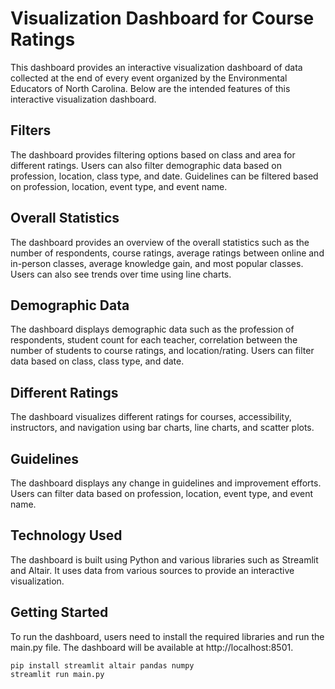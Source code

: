 # Visualization Dashboard for Course Ratings
This dashboard provides an interactive visualization dashboard of data collected at the end of every event organized by the Environmental Educators of North Carolina. Below are the intended features of this interactive visualization dashboard.

## Filters
The dashboard provides filtering options based on class and area for different ratings. Users can also filter demographic data based on profession, location, class type, and date. Guidelines can be filtered based on profession, location, event type, and event name.

## Overall Statistics
The dashboard provides an overview of the overall statistics such as the number of respondents, course ratings, average ratings between online and in-person classes, average knowledge gain, and most popular classes. Users can also see trends over time using line charts.

## Demographic Data
The dashboard displays demographic data such as the profession of respondents, student count for each teacher, correlation between the number of students to course ratings, and location/rating. Users can filter data based on class, class type, and date.

## Different Ratings
The dashboard visualizes different ratings for courses, accessibility, instructors, and navigation using bar charts, line charts, and scatter plots.

## Guidelines
The dashboard displays any change in guidelines and improvement efforts. Users can filter data based on profession, location, event type, and event name.

## Technology Used
The dashboard is built using Python and various libraries such as Streamlit and Altair. It uses data from various sources to provide an interactive visualization.

## Getting Started
To run the dashboard, users need to install the required libraries and run the main.py file. The dashboard will be available at http://localhost:8501.
```
pip install streamlit altair pandas numpy
streamlit run main.py
```